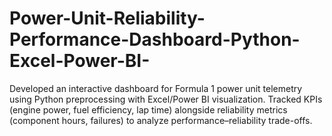 # Power-Unit-Reliability-Performance-Dashboard-Python-Excel-Power-BI-
Developed an interactive dashboard for Formula 1 power unit telemetry using Python preprocessing with Excel/Power BI visualization. Tracked KPIs (engine power, fuel efficiency, lap time) alongside reliability metrics (component hours, failures) to analyze performance–reliability trade-offs.
